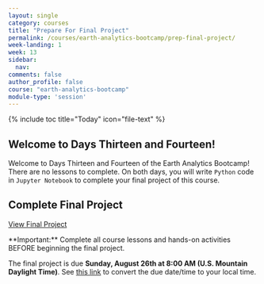```yaml
---
layout: single
category: courses
title: "Prepare For Final Project"
permalink: /courses/earth-analytics-bootcamp/prep-final-project/
week-landing: 1
week: 13
sidebar:
  nav:
comments: false
author_profile: false
course: "earth-analytics-bootcamp"
module-type: 'session'
---
```

{% include toc title="Today" icon="file-text" %}

<div class="notice--info" markdown="1">

## <i class="fa fa-ship" aria-hidden="true"></i> Welcome to Days Thirteen and Fourteen!

Welcome to Days Thirteen and Fourteen of the Earth Analytics Bootcamp! There are no lessons to complete. On both days, you will write `Python` code in `Jupyter Notebook` to complete your final project of this course. 

</div>

## <i class="fa fa-pencil"></i>  Complete Final Project

<a class="btn btn--info btn--x-large" href="{{ site.url }}/courses/earth-analytics-bootcamp/earth-analytics-bootcamp-final-project/"> <i class="fa fa-info-circle"></i>
View Final Project</a>

<div class="notice--success" markdown="1">
<i class="fa fa-star"></i> **Important:** Complete all course lessons and hands-on activities BEFORE beginning the final project.
</div>

The final project is due **Sunday, August 26th at 8:00 AM (U.S. Mountain Daylight Time)**. See <a href="https://www.timeanddate.com/worldclock/fixedtime.html?iso=20180826T08&p1=1243" target="_blank">this link</a>  to convert the due date/time to your local time.


